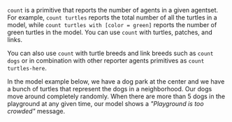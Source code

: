 ﻿`count` is a primitive that reports the number of agents in a given agentset. For example, `count turtles` reports the total number of all the turtles in a model, while  `count turtles with [color = green]` reports the number of green turtles in the model. You can use `count` with turtles, patches, and links. 



You can also use `count` with turtle breeds and link breeds such as `count dogs` or in combination with other reporter agents primitives as `count turtles-here`.



In the model example below, we have a dog park at the center and we have a bunch of turtles that represent the dogs in a neighborhood. Our dogs move around completely randomly. When there are more than 5 dogs in the playground at any given time, our model shows a *"Playground is too crowded"* message.